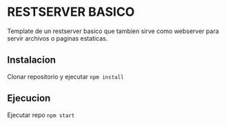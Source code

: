 # RESTSERVER BASICO

Template de un restserver basico que tambien sirve como webserver para servir archivos o paginas estaticas.

## Instalacion

Clonar repositorio y ejecutar ```npm install```


## Ejecucion

Ejecutar repo ```npm start```